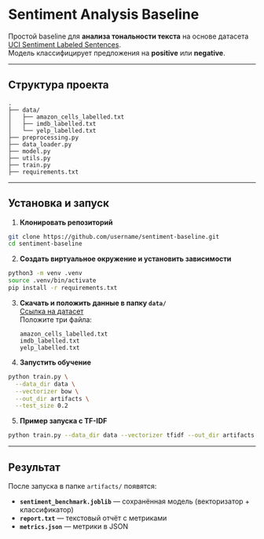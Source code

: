 
# Sentiment Analysis Baseline

Простой baseline для **анализа тональности текста** на основе датасета [UCI Sentiment Labeled Sentences](https://archive.ics.uci.edu/dataset/331/sentiment+labelled+sentences).  
Модель классифицирует предложения на **positive** или **negative**.

---

## Структура проекта

```
.
├── data/                   
│   ├── amazon_cells_labelled.txt
│   ├── imdb_labelled.txt
│   └── yelp_labelled.txt
├── preprocessing.py          
├── data_loader.py            
├── model.py                  
├── utils.py                  
├── train.py                  
├── requirements.txt
```

---

## Установка и запуск

1. **Клонировать репозиторий**
    
```bash
git clone https://github.com/username/sentiment-baseline.git
cd sentiment-baseline
```

2. **Создать виртуальное окружение и установить зависимости**

```bash
python3 -m venv .venv
source .venv/bin/activate
pip install -r requirements.txt
```

3. **Скачать и положить данные в папку `data/`**  
    [Ссылка на датасет](https://archive.ics.uci.edu/dataset/331/sentiment+labelled+sentences)  
    Положите три файла:
    ```
    amazon_cells_labelled.txt
    imdb_labelled.txt
    yelp_labelled.txt
    ```
    
4. **Запустить обучение**
```bash
python train.py \
  --data_dir data \
  --vectorizer bow \
  --out_dir artifacts \
  --test_size 0.2
```

5. **Пример запуска с TF-IDF**

```bash
python train.py --data_dir data --vectorizer tfidf --out_dir artifacts
```

---

## Результат

После запуска в папке `artifacts/` появятся:
- **`sentiment_benchmark.joblib`** — сохранённая модель (векторизатор + классификатор)
- **`report.txt`** — текстовый отчёт с метриками
- **`metrics.json`** — метрики в JSON

